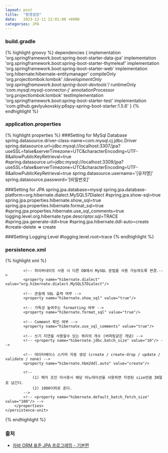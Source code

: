 ```yaml
---
layout: post
title:  "환경설정"
date:   2023-12-11 22:01:00 +0900
categories: JPA
---
```


### build.gradle

{% highlight groovy %}
dependencies {
    implementation 'org.springframework.boot:spring-boot-starter-data-jpa'
    implementation 'org.springframework.boot:spring-boot-starter-thymeleaf'
    implementation 'org.springframework.boot:spring-boot-starter-web'
    implementation 'org.hibernate:hibernate-entitymanager'
    compileOnly 'org.projectlombok:lombok'
    /*developmentOnly 'org.springframework.boot:spring-boot-devtools'*/
    runtimeOnly 'com.mysql:mysql-connector-j'
    annotationProcessor 'org.projectlombok:lombok'
    testImplementation 'org.springframework.boot:spring-boot-starter-test'
    implementation 'com.github.gavlyukovskiy:p6spy-spring-boot-starter:1.5.6'
}
{% endhighlight %}

### application.properties

{% highlight properties %}
###Setting for MySql Database
spring.datasource.driver-class-name=com.mysql.cj.jdbc.Driver
spring.datasource.url=jdbc:mysql://localhost:3307/jpa?useSSL=false&serverTimezone=UTC&characterEncoding=UTF-8&allowPublicKeyRetrieval=true
#spring.datasource.url=jdbc:mysql://localhost:3309/jpa?useSSL=false&serverTimezone=UTC&characterEncoding=UTF-8&allowPublicKeyRetrieval=true
spring.datasource.username='[유저명]'
spring.datasource.password='[비밀번호]'

###Setting for JPA
spring.jpa.database=mysql
spring.jpa.database-platform=org.hibernate.dialect.MySQL57Dialect
#spring.jpa.show-sql=true
spring.jpa.properties.hibernate.show_sql=true
spring.jpa.properties.hibernate.format_sql=true
#spring.jpa.properties.hibernate.use_sql_comments=true
logging.level.org.hibernate.type.descriptor.sql=TRACE
#spring.jpa.generate-ddl=true
#spring.jpa.hibernate.ddl-auto=create
#create-delete => create

###Setting Logging Level
#logging.level.root=trace
{% endhighlight %}

### persistence.xml

{% highlight xml %}
<?xml version="1.0" encoding="UTF-8"?>
<persistence version="2.2"
            xmlns="http://xmlns.jcp.org/xml/ns/persistence" xmlns:xsi="http://www.w3.org/2001/XMLSchema-instance"
            xsi:schemaLocation="http://xmlns.jcp.org/xml/ns/persistence http://xmlns.jcp.org/xml/ns/persistence/persistence_2_2.xsd">
    <!--  EntityManagerFactory 생성 시 사용되는 persistence name -->
    <persistence-unit name="hello">
        <!-- Named 쿼리를 xml로 사용하고 싶을시 활성화 -->
        <!-- <mapping-file>META-INF/ormMember.xml</mapping-file> -->
        <properties>
            <!-- 필수 속성 -->
            <property name="javax.persistence.jdbc.driver" value="com.mysql.cj.jdbc.Driver"/>
            <property name="javax.persistence.jdbc.user" value="[유저명]"/>
            <property name="javax.persistence.jdbc.password" value="[비밀번호]"/>
            <property name="javax.persistence.jdbc.url" value="jdbc:mysql://localhost:3307/jpa?characterEncoding=UTF-8&amp;serverTimezone=UTC"/>

            <!-- 하이버네이트 사용 시 다른 DB에서 MySQL 문법을 사용 가능하도록 변경.-->
            <property name="hibernate.dialect" value="org.hibernate.dialect.MySQL57Dialect"/>
            
            <!-- 콘솔에 SQL 출력 여부 -->
            <property name="hibernate.show_sql" value="true"/>
            
            <!-- 가독성 높여주는 formatting 여부 -->
            <property name="hibernate.format_sql" value="true"/>
            
            <!-- Comment 확인 여부 -->
            <property name="hibernate.use_sql_comments" value="true"/>
            
            <!-- 쓰기 지연을 사용할수 있는 쿼리의 개수 (버퍼링같은 개념) -->
            <!-- <property name="hibernate.jdbc.batch_size" value="10"/> -->
            
            <!-- 데이터베이스 스키마 자동 생성 (create / create-drop / update / validate / none) -->
            <property name="hibernate.hbm2ddl.auto" value="create"/>
            
            <!--
                (1) 페치 조인 미사용시 해당 어노테이션을 사용하면 지정된 size만큼 IN절로 넘긴다.
                (2) 1000이하로 준다.
            -->
            <!-- <property name="hibernate.default_batch_fetch_size" value="100"/> -->
        </properties>
    </persistence-unit>
</persistence>
{% endhighlight %}

### 출처

- [자바 ORM 표준 JPA 프로그래밍 - 기본편](https://www.inflearn.com/course/ORM-JPA-Basic#curriculum)